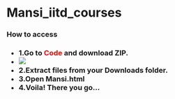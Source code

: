 # Mansi_iitd_courses

<h3>How to access<h3>
<ul>
  <li>1.Go to <span style="color: #ff0000">Code</span> and download ZIP.</li>
  <li><img src="C:\Users\Mansi\Pictures\Screenshots\Screenshot (89).png/"></li>
  <li>2.Extract files from your Downloads folder.</li>
  <li>3.Open Mansi.html</li>
  <li>4.Voila! There you go...</li>
</ul>
